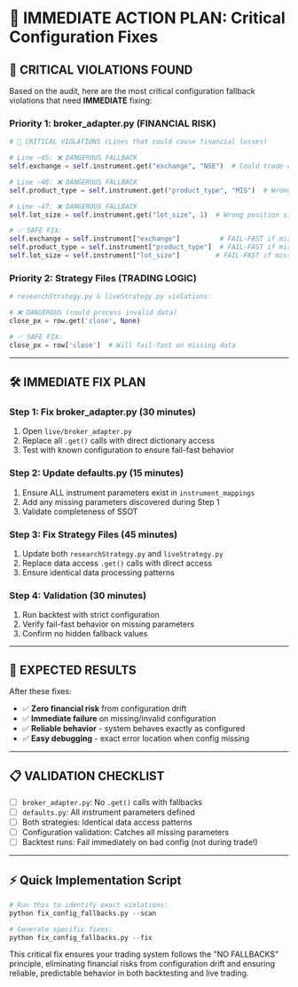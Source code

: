 # 🎯 IMMEDIATE ACTION PLAN: Critical Configuration Fixes

## 🚨 **CRITICAL VIOLATIONS FOUND** 

Based on the audit, here are the most critical configuration fallback violations that need **IMMEDIATE** fixing:

### **Priority 1: broker_adapter.py (FINANCIAL RISK)**
```python
# 🔴 CRITICAL VIOLATIONS (Lines that could cause financial losses)

# Line ~45: ❌ DANGEROUS FALLBACK
self.exchange = self.instrument.get("exchange", "NSE")  # Could trade on wrong exchange!

# Line ~46: ❌ DANGEROUS FALLBACK  
self.product_type = self.instrument.get("product_type", "MIS")  # Wrong product type!

# Line ~47: ❌ DANGEROUS FALLBACK
self.lot_size = self.instrument.get("lot_size", 1)  # Wrong position size!

# ✅ SAFE FIX:
self.exchange = self.instrument["exchange"]          # FAIL-FAST if missing
self.product_type = self.instrument["product_type"]  # FAIL-FAST if missing  
self.lot_size = self.instrument["lot_size"]         # FAIL-FAST if missing
```

### **Priority 2: Strategy Files (TRADING LOGIC)**
```python
# researchStrategy.py & liveStrategy.py violations:

# ❌ DANGEROUS (could process invalid data)
close_px = row.get('close', None)

# ✅ SAFE FIX:
close_px = row['close']  # Will fail-fast on missing data
```

---

## 🛠️ **IMMEDIATE FIX PLAN**

### **Step 1: Fix broker_adapter.py (30 minutes)**
1. Open `live/broker_adapter.py`
2. Replace all `.get()` calls with direct dictionary access
3. Test with known configuration to ensure fail-fast behavior

### **Step 2: Update defaults.py (15 minutes)**  
1. Ensure ALL instrument parameters exist in `instrument_mappings`
2. Add any missing parameters discovered during Step 1
3. Validate completeness of SSOT

### **Step 3: Fix Strategy Files (45 minutes)**
1. Update both `researchStrategy.py` and `liveStrategy.py`  
2. Replace data access `.get()` calls with direct access
3. Ensure identical data processing patterns

### **Step 4: Validation (30 minutes)**
1. Run backtest with strict configuration
2. Verify fail-fast behavior on missing parameters
3. Confirm no hidden fallback values

---

## 🎯 **EXPECTED RESULTS**

After these fixes:
- ✅ **Zero financial risk** from configuration drift
- ✅ **Immediate failure** on missing/invalid configuration  
- ✅ **Reliable behavior** - system behaves exactly as configured
- ✅ **Easy debugging** - exact error location when config missing

---

## 📋 **VALIDATION CHECKLIST**

- [ ] `broker_adapter.py`: No `.get()` calls with fallbacks
- [ ] `defaults.py`: All instrument parameters defined
- [ ] Both strategies: Identical data access patterns
- [ ] Configuration validation: Catches all missing parameters
- [ ] Backtest runs: Fail immediately on bad config (not during trade!)

---

## ⚡ **Quick Implementation Script**

```python
# Run this to identify exact violations:
python fix_config_fallbacks.py --scan

# Generate specific fixes:
python fix_config_fallbacks.py --fix
```

This critical fix ensures your trading system follows the "NO FALLBACKS" principle, eliminating financial risks from configuration drift and ensuring reliable, predictable behavior in both backtesting and live trading.